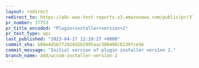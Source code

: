 ```yaml
---
layout: redirect
redirect_to: https://a8c-woo-test-reports.s3.amazonaws.com/public/pr/37753/api/index.html
pr_number: 37753
pr_title_encoded: "Plugin+installer+version+2"
pr_test_type: api
last_published: "2023-04-17 12:19:27 +0000"
commit_sha: b09e4d5b772824d2b2995aac380490cb1397ce56
commit_message: "Initial version of plugin installer version 2."
branch_name: add/wccom-installer-version-2
---
```

